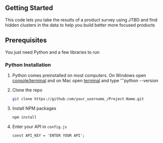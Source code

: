 ## Getting Started
This code lets you take the results of a product survey using JTBD and find hidden clusters in the data to help you build better more focused products

## Prerequisites
You just need Python and a few libraries to run

### Python Installation

1. Python comes preinstalled on most computers. On Windows open [console/terminal](https://www.howtogeek.com/235101/10-ways-to-open-the-command-prompt-in-windows-10) and on Mac open [terminal](https://www.howtogeek.com/682770/how-to-open-the-terminal-on-a-mac/) and type 
   '''python --version

2. Clone the repo
   ```sh
   git clone https://github.com/your_username_/Project-Name.git
   ```
3. Install NPM packages
   ```sh
   npm install
   ```
4. Enter your API in `config.js`
   ```JS
   const API_KEY = 'ENTER YOUR API';
